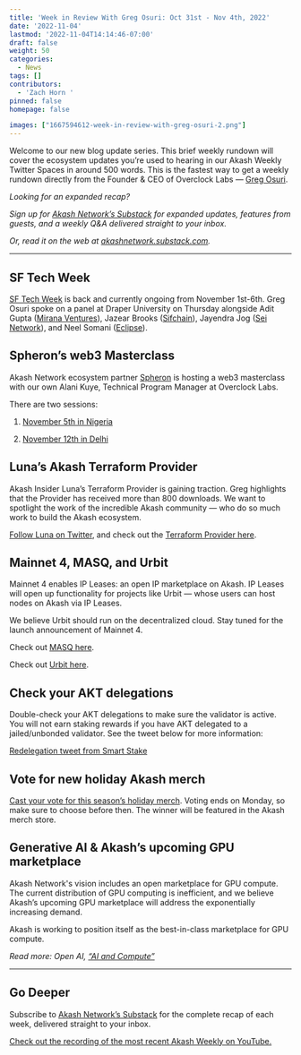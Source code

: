 ```yaml
---
title: 'Week in Review With Greg Osuri: Oct 31st - Nov 4th, 2022'
date: '2022-11-04'
lastmod: '2022-11-04T14:14:46-07:00'
draft: false
weight: 50
categories:
  - News
tags: []
contributors:
  - 'Zach Horn '
pinned: false
homepage: false

images: ["1667594612-week-in-review-with-greg-osuri-2.png"]
---
```

Welcome to our new blog update series. This brief weekly rundown will cover the ecosystem updates you’re used to hearing in our Akash Weekly Twitter Spaces in around 500 words. This is the fastest way to get a weekly rundown directly from the Founder & CEO of Overclock Labs — [Greg Osuri](https://twitter.com/gregosuri).

_Looking for an expanded recap?_

_Sign up for_ [_Akash Network’s Substack_](http://akashnetwork.substack.com) _for expanded updates, features from guests, and a weekly Q&A delivered straight to your inbox._

_Or, read it on the web at_ [_akashnetwork.substack.com_](http://akashnetwork.substack.com)_._

* * *

SF Tech Week
------------

[SF Tech Week](https://sf-techweek.com/) is back and currently ongoing from November 1st-6th. Greg Osuri spoke on a panel at Draper University on Thursday alongside Adit Gupta ([Mirana Ventures](https://mirana.xyz/)), Jazear Brooks ([Sifchain](https://www.sifchain.finance/)), Jayendra Jog ([Sei Network](https://www.seinetwork.io/)), and Neel Somani ([Eclipse](https://eclipse.builders/)).

Spheron’s web3 Masterclass
--------------------------

Akash Network ecosystem partner [Spheron](https://spheron.network/) is hosting a web3 masterclass with our own Alani Kuye, Technical Program Manager at Overclock Labs.

There are two sessions:

1.  [November 5th in Nigeria](https://lu.ma/zaw0r0ug)
    
2.  [November 12th in Delhi](https://lu.ma/spherondel)
    

Luna’s Akash Terraform Provider
-------------------------------

Akash Insider Luna’s Terraform Provider is gaining traction. Greg highlights that the Provider has received more than 800 downloads. We want to spotlight the work of the incredible Akash community — who do so much work to build the Akash ecosystem.

[Follow Luna on Twitter](https://twitter.com/luna_4_go), and check out the [Terraform Provider here](https://registry.terraform.io/providers/cloud-j-luna/akash/latest/docs).  

Mainnet 4, MASQ, and Urbit
--------------------------

Mainnet 4 enables IP Leases: an open IP marketplace on Akash. IP Leases will open up functionality for projects like Urbit — whose users can host nodes on Akash via IP Leases.

We believe Urbit should run on the decentralized cloud. Stay tuned for the launch announcement of Mainnet 4.

Check out [MASQ here](https://masq.ai/).

Check out [Urbit here](https://urbit.org/).

Check your AKT delegations
--------------------------

Double-check your AKT delegations to make sure the validator is active. You will not earn staking rewards if you have AKT delegated to a jailed/unbonded validator. See the tweet below for more information:

[Redelegation tweet from Smart Stake](https://twitter.com/SmartStake/status/1585845903499399168?s=20&t=EiUB_Md7NK0t5TXoCXhsUA)

Vote for new holiday Akash merch
--------------------------------

[Cast your vote for this season’s holiday merch](https://akt.fyi/tvote). Voting ends on Monday, so make sure to choose before then. The winner will be featured in the Akash merch store.

Generative AI & Akash’s upcoming GPU marketplace
------------------------------------------------

Akash Network's vision includes an open marketplace for GPU compute. The current distribution of GPU computing is inefficient, and we believe Akash’s upcoming GPU marketplace will address the exponentially increasing demand.

Akash is working to position itself as the best-in-class marketplace for GPU compute.

_Read more: Open AI,_ [_“AI and Compute”_](https://openai.com/blog/ai-and-compute/)

* * *

Go Deeper
---------

Subscribe to [Akash Network’s Substack](https://akashnetwork.substack.com) for the complete recap of each week, delivered straight to your inbox.

[Check out the recording of the most recent Akash Weekly on YouTube.](https://youtu.be/XQVGt-fdKPY)